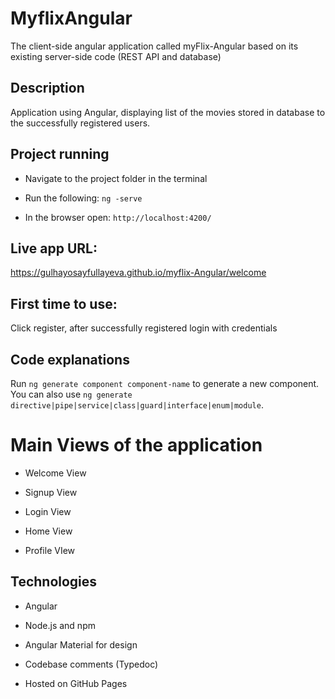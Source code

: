 # MyflixAngular

The client-side angular application called myFlix-Angular based on
its existing server-side code (REST API and database)

## Description
Application using Angular, displaying list of the movies stored in database to the successfully registered users.
## Project running
 - Navigate to the project folder in the terminal
 * Run the following:  ```ng -serve```
 + In the browser open: `http://localhost:4200/`

 ## Live app URL:
https://gulhayosayfullayeva.github.io/myflix-Angular/welcome

## First time to use:
Click register, after successfully registered login with credentials

## Code explanations

Run `ng generate component component-name` to generate a new component. You can also use `ng generate directive|pipe|service|class|guard|interface|enum|module`.

# Main Views of the application

- Welcome View
* Signup View
+ Login View
- Home View
* Profile VIew

## Technologies
- Angular
* Node.js and npm
+ Angular Material for design
- Codebase comments (Typedoc)
* Hosted on GitHub Pages